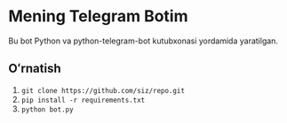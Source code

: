 # Mening Telegram Botim

Bu bot Python va python-telegram-bot kutubxonasi yordamida yaratilgan.

## Oʻrnatish
1. `git clone https://github.com/siz/repo.git`
2. `pip install -r requirements.txt`
3. `python bot.py`
